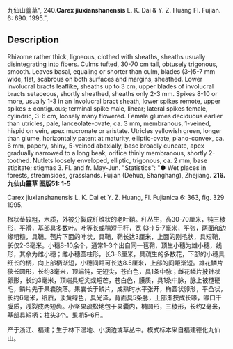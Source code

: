 九仙山薹草",
240.**Carex jiuxianshanensis** L. K. Dai & Y. Z. Huang Fl. Fujian. 6: 690. 1995.",

## Description
Rhizome rather thick, ligneous, clothed with sheaths, sheaths usually disintegrating into fibers. Culms tufted, 30-70 cm tall, obtusely trigonous, smooth. Leaves basal, equaling or shorter than culm, blades (3-)5-7 mm wide, flat, scabrous on both surfaces and margins, sheathed. Lower involucral bracts leaflike, sheaths up to 3 cm, upper blades of involucral bracts setaceous, shortly sheathed, sheaths only 2-3 mm. Spikes 8-10 or more, usually 1-3 in an involucral bract sheath, lower spikes remote, upper spikes ± contiguous; terminal spike male, linear; lateral spikes female, cylindric, 3-6 cm, loosely many flowered. Female glumes deciduous earlier than utricles, pale, lanceolate-ovate, ca. 3 mm, membranous, 1-veined, hispid on vein, apex mucronate or aristate. Utricles yellowish green, longer than glume, horizontally patent at maturity, elliptic-ovate, plano-convex, ca. 6 mm, papery, shiny, 5-veined abaxially, base broadly cuneate, apex gradually narrowed to a long beak, orifice thinly membranous, shortly 2-toothed. Nutlets loosely enveloped, elliptic, trigonous, ca. 2 mm, base stipitate; stigmas 3. Fl. and fr. May-Jun.
  "Statistics": "● Wet places in forests, streamsides, grasslands. Fujian (Dehua, Shanghang), Zhejiang.
**216. 九仙山薹草 图版51: 1-5**

Carex jiuxianshanensis L. K. Dai et Y. Z. Huang, Fl. Fujianica 6: 363, fig. 329 1995.

根状茎较粗，木质，外被分裂成纤维状的老叶鞘。秆丛生，高30-70厘米，钝三棱形，平滑，基部具多数叶。叶等长或稍短于秆，宽 (3-) 5-7毫米，平张，两面和边缘粗糙，具鞘。苞片下面的叶状，具鞘，鞘长达3厘米，上面的刚毛状，具短鞘，长仅2-3毫米。小穗8-10余个，通常1-3个出自同一苞鞘，顶生小穗为雄小穗，线形，其余为雌小穗；雌小穗圆柱形，长3-6厘米，具疏生的多数花，下部的小穗具细长的柄，向上部柄渐短，小穗间距可长达8.5厘米，上部的间距渐短。雄花鳞片狭长圆形，长约3毫米，顶端钝，无短尖，苍白色，具1条中脉；雌花鳞片披针状卵形，长约3毫米，顶端具短尖或短芒，苍白色，膜质，具1条中脉，脉上被糙硬毛，鳞片先于果囊脱落。果囊长于鳞片，成熟时水平张开，椭圆状卵形，平凸状，长约6毫米，纸质，淡黄绿色，具光泽，背面具5条脉，上部渐狭成长喙，喙口干膜质，浅裂成两短齿。小坚果疏松地包于果囊内，椭圆形，三棱形，长约2毫米，基部具短柄；柱头3个。果期5-6月。

产于浙江、福建；生于林下湿地、小溪边或草丛中。模式标本采自福建德化九仙山。
